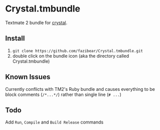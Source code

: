Crystal.tmbundle
================

Textmate 2 bundle for [crystal](https://github.com/manastech/crystal).

Install
-------
  1. `git clone https://github.com/fazibear/Crystal.tmbundle.git`
  2. double click on the bundle icon (aka the directory called Crystal.tmbundle)

Known Issues
------------

Currently conflicts with TM2's Ruby bundle and causes everything to be block comments (`/*...*/`) rather than single line (`# ...`)

Todo
----

Add `Run`, `Compile` and `Build Release` commands

